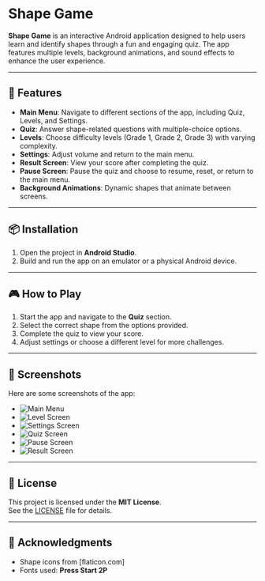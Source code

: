 # Shape Game

**Shape Game** is an interactive Android application designed to help users learn and identify shapes through a fun and engaging quiz. The app features multiple levels, background animations, and sound effects to enhance the user experience.

---

## 🚀 Features

- **Main Menu**: Navigate to different sections of the app, including Quiz, Levels, and Settings.
- **Quiz**: Answer shape-related questions with multiple-choice options.
- **Levels**: Choose difficulty levels (Grade 1, Grade 2, Grade 3) with varying complexity.
- **Settings**: Adjust volume and return to the main menu.
- **Result Screen**: View your score after completing the quiz.
- **Pause Screen**: Pause the quiz and choose to resume, reset, or return to the main menu.
- **Background Animations**: Dynamic shapes that animate between screens.

---

## 📦 Installation

1. Open the project in **Android Studio**.
2. Build and run the app on an emulator or a physical Android device.

---

## 🎮 How to Play

1. Start the app and navigate to the **Quiz** section.
2. Select the correct shape from the options provided.
3. Complete the quiz to view your score.
4. Adjust settings or choose a different level for more challenges.

---

## 📸 Screenshots

Here are some screenshots of the app:

- ![Main Menu](screenshots/MainMenu.png)
- ![Level Screen](screenshots/LevelScreen.png)
- ![Settings Screen](screenshots/SettingsScreen.png)
- ![Quiz Screen](screenshots/QuizScreen.png)
- ![Pause Screen](screenshots/PauseScreen.png)
- ![Result Screen](screenshots/ResultScreen.png)

---

## 📄 License

This project is licensed under the **MIT License**.  
See the [LICENSE](LICENSE) file for details.

---

## 🙏 Acknowledgments

- Shape icons from [flaticon.com]  
- Fonts used: **Press Start 2P**
